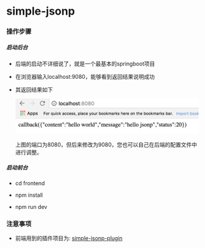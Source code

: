 # simple-jsonp

### 操作步骤

##### 启动后台

* 后端的启动不详细说了，就是一个最基本的springboot项目

* 在浏览器输入localhost:9080，能够看到返回结果说明成功

* 其返回结果如下

	![1.pic.jpg](https://github.com/liumapp/imageFolder/blob/master/vue-jsonp/1.pic.jpg)

  上图的端口为8080，但后来修改为9080，您也可以自己在后端的配置文件中进行调整。

##### 启动前台

* cd frontend 

* npm install

* npm run dev

### 注意事项

* 前端用到的插件项目为: [simple-jsonp-plugin](https://github.com/liumapp/simple-jsonp-plugin)




